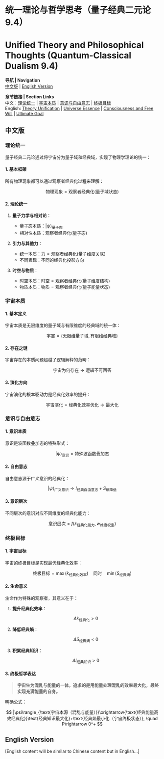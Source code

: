 # 统一理论与哲学思考（量子经典二元论 9.4）
# Unified Theory and Philosophical Thoughts (Quantum-Classical Dualism 9.4)

**导航 | Navigation**  
[中文版](#中文版) | [English Version](#english-version)  

**章节链接 | Section Links**  
中文：[理论统一](#理论统一) | [宇宙本质](#宇宙本质) | [意识与自由意志](#意识与自由意志) | [终极目标](#终极目标)  
English: [Theory Unification](#theory-unification) | [Universe Essence](#universe-essence) | [Consciousness and Free Will](#consciousness-and-free-will) | [Ultimate Goal](#ultimate-goal)

## 中文版

### 理论统一

量子经典二元论通过将宇宙分为量子域和经典域，实现了物理学理论的统一：

#### 1. 基本框架

所有物理现象都可以通过观察者经典化过程来理解：

$$
\text{物理现象} = \text{观察者经典化}(\text{量子域状态})
$$

#### 2. 理论统一

1. **量子力学与相对论**：
   - 量子态本质：$`|\psi\rangle_{\text{量子态}}`$
   - 相对性本质：$`\text{观察者经典化}(\text{量子态})`$

2. **引力与其他力**：
   - 统一本质：$`\text{力} = \text{观察者经典化}(\text{量子维度关联})`$
   - 不同表现：不同的经典化投影方向

3. **时空与物质**：
   - 时空本质：$`\text{时空} = \text{观察者经典化}(\text{量子维度结构})`$
   - 物质本质：$`\text{物质} = \text{观察者经典化}(\text{量子能量状态})`$

### 宇宙本质

#### 1. 基本定义

宇宙本质是无限维度的量子域与有限维度的经典域的统一体：

$$
\text{宇宙} = \{\text{无限维量子域}, \text{有限维经典域}\}
$$

#### 2. 存在之谜

宇宙存在的本质问题超越了逻辑解释的范畴：

$$
\text{宇宙为何存在} \rightarrow \text{逻辑不可回答}
$$

#### 3. 演化方向

宇宙演化的根本驱动力是经典化效率的提升：

$$
\text{宇宙演化} = \text{经典化效率优化} \rightarrow \text{最大化}
$$

### 意识与自由意志

#### 1. 意识本质

意识是波函数叠加态的特殊形式：

$$
|\psi\rangle_{\text{意识}} = \text{特殊波函数叠加态}
$$

#### 2. 自由意志

自由意志源于广义意识的经典化：

$$
|\psi\rangle_{\text{广义意识}} \rightarrow I_{\text{经典自由意志}} + S_{\text{熵降低}}
$$

#### 3. 意识层次

不同层次的意识对应不同维度的经典化能力：

$$
\text{意识层次} = f(k_{\text{经典化能力}}, w_{\text{维度权重}})
$$

### 终极目标

#### 1. 宇宙目标

宇宙的终极目标是实现最优经典化效率：

$$
\text{终极目标} = \max(k_{\text{经典化效率}}) \quad \text{同时} \quad \min(S_{\text{经典熵}})
$$

#### 2. 生命意义

生命作为特殊的观察者，其意义在于：

1. **提升经典化效率**：

   $$
   \Delta k_{\text{经典化}} > 0
   $$

2. **降低经典熵**：

   $$
   \Delta S_{\text{经典熵}} < 0
   $$

3. **积累经典知识**：

   $$
   \Delta I_{\text{经典知识}} > 0
   $$

#### 3. 终极哲学表达

> **宇宙生为混乱与能量的一体，追求的是用能量处理混乱的效率最大化，最终实现充满能量的自身。**

明确公式：

$$
|\psi\rangle_{\text{宇宙本源（混乱与能量）}}\xrightarrow{\text{经典能量高效经典化}}\text{经典知识最大化}+\text{经典熵最小化（宇宙终极状态）}, \quad P\rightarrow 0^+
$$

## English Version

[English content will be similar to Chinese content but in English...] 